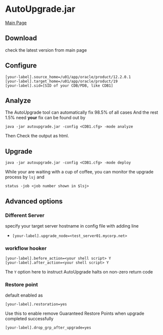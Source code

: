 # AutoUpgrade.jar
[Main Page](https://support.oracle.com/epmos/faces/DocumentDisplay?id=2485457.1)

## Download
check the latest version from main page
## Configure
```
[your-label].source_home=/u01/app/oracle/product/12.2.0.1
[your-label].target_home=/u01/app/oracle/product/19
[your-label].sid=[SID of your CDB/PDB, like CDB1]
```

## Analyze
The AutoUpgrade tool can automatically fix 98.5% of all cases
And the rest 1.5% need **your** fix can be found out by
```
java -jar autoupgrade.jar -config <CDB1.cfg> -mode analyze
```

Then Check the output as html.


## Upgrade
```
java -jar autoupgrade.jar -config <CDB1.cfg> -mode deploy
```
While your are waiting with a cup of coffee, you can monitor the upgrade process by
`lsj` and  

```
status -job <job number shown in $lsj>
```

## Advanced options
### Different Server
specify your target server hostname in config file with adding line
- `[your-label].upgrade_node=<test_server01.mycorp.net>`

### workflow hooker
```
[your-label].before_action=<your shell script> Y
[your-label].after_action=<your shell script> Y
```
The `Y` option here to instruct AutoUpgrade halts on non-zero return code
### Restore point
default enabled as 
```
[your-label].restoration=yes
```
Use this to enable remove Guaranteed Restore Points when upgrade completed successfully
```
[your-label].drop_grp_after_upgrade=yes
```

